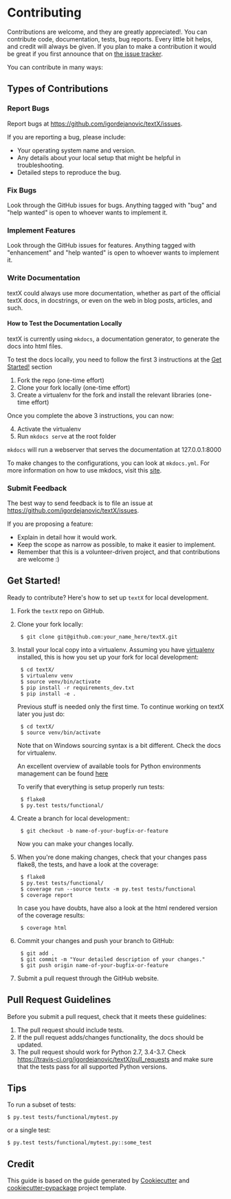 # Contributing

Contributions are welcome, and they are greatly appreciated!. You can contribute
code, documentation, tests, bug reports. Every little bit helps, and credit will
always be given. If you plan to make a contribution it would be great if you
first announce that on [the issue
tracker](https://github.com/igordejanovic/textX/issues).

You can contribute in many ways:


## Types of Contributions


### Report Bugs

Report bugs at https://github.com/igordejanovic/textX/issues.

If you are reporting a bug, please include:

- Your operating system name and version.
- Any details about your local setup that might be helpful in troubleshooting.
- Detailed steps to reproduce the bug.


### Fix Bugs

Look through the GitHub issues for bugs. Anything tagged with "bug"
and "help wanted" is open to whoever wants to implement it.


### Implement Features

Look through the GitHub issues for features. Anything tagged with "enhancement"
and "help wanted" is open to whoever wants to implement it.


### Write Documentation

textX could always use more documentation, whether as part of the
official textX docs, in docstrings, or even on the web in blog posts,
articles, and such.

#### How to Test the Documentation Locally

textX is currently using `mkdocs`, a documentation generator, to generate the docs into html files. 

To test the docs locally, you need to follow the first 3 instructions at the [Get Started!](#get-started) section

1. Fork the repo (one-time effort)
2. Clone your fork locally (one-time effort)
3. Create a virtualenv for the fork and install the relevant libraries (one-time effort)

Once you complete the above 3 instructions, you can now:

4. Activate the virtualenv
5. Run `mkdocs serve` at the root folder

`mkdocs` will run a webserver that serves the documentation at 127.0.0.1:8000

To make changes to the configurations, you can look at `mkdocs.yml`. For more information on how to use mkdocs, visit this [site](https://www.mkdocs.org).


### Submit Feedback

The best way to send feedback is to file an issue at https://github.com/igordejanovic/textX/issues.

If you are proposing a feature:

- Explain in detail how it would work.
- Keep the scope as narrow as possible, to make it easier to implement.
- Remember that this is a volunteer-driven project, and that contributions
  are welcome :)


## Get Started!

Ready to contribute? Here's how to set up `textX` for local development.

1. Fork the `textX` repo on GitHub.
2. Clone your fork locally:

        $ git clone git@github.com:your_name_here/textX.git

3. Install your local copy into a virtualenv. Assuming you have
   [virtualenv](https://virtualenv.pypa.io/en/latest) installed, this is how you
   set up your fork for local development:

        $ cd textX/
        $ virtualenv venv
        $ source venv/bin/activate
        $ pip install -r requirements_dev.txt
        $ pip install -e .
        
    Previous stuff is needed only the first time. To continue working on textX
    later you just do:
    
        $ cd textX/
        $ source venv/bin/activate
        
    Note that on Windows sourcing syntax is a bit different. Check the docs for
    virtualenv.
        
    An excellent overview of available tools for Python environments management
    can be found
    [here](https://stackoverflow.com/questions/41573587/what-is-the-difference-between-venv-pyvenv-pyenv-virtualenv-virtualenvwrappe)
    
    To verify that everything is setup properly run tests:
    
        $ flake8
        $ py.test tests/functional/

4. Create a branch for local development::

        $ git checkout -b name-of-your-bugfix-or-feature

   Now you can make your changes locally.

5. When you're done making changes, check that your changes pass flake8, the
   tests, and have a look at the coverage:

        $ flake8
        $ py.test tests/functional/
        $ coverage run --source textx -m py.test tests/functional
        $ coverage report

   In case you have doubts, have also a look at the html rendered version of
   the coverage results:

        $ coverage html

6. Commit your changes and push your branch to GitHub:

        $ git add .
        $ git commit -m "Your detailed description of your changes."
        $ git push origin name-of-your-bugfix-or-feature

7. Submit a pull request through the GitHub website.


## Pull Request Guidelines

Before you submit a pull request, check that it meets these guidelines:

1. The pull request should include tests.
2. If the pull request adds/changes functionality, the docs should be updated. 
3. The pull request should work for Python 2.7, 3.4-3.7. Check
   https://travis-ci.org/igordejanovic/textX/pull_requests and make sure that
   the tests pass for all supported Python versions.


## Tips

To run a subset of tests:

```
$ py.test tests/functional/mytest.py
```

or a single test:

```
$ py.test tests/functional/mytest.py::some_test
```

## Credit

This guide is based on the guide generated by
[Cookiecutter](https://github.com/audreyr/cookiecutter) and
[cookiecutter-pypackage](https://github.com/audreyr/cookiecutter-pypackage)
project template.
